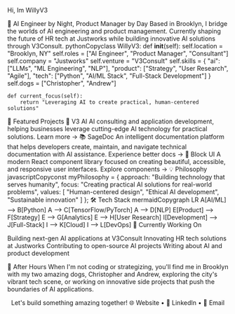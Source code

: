 Hi, Im WillyV3


🤖 AI Engineer by Night, Product Manager by Day
Based in Brooklyn, I bridge the worlds of AI engineering and product management. Currently shaping the future of HR tech at Justworks while building innovative AI solutions through V3Consult.
pythonCopyclass WillyV3:
    def __init__(self):
        self.location = "Brooklyn, NY"
        self.roles = ["AI Engineer", "Product Manager", "Consultant"]
        self.company = "Justworks"
        self.venture = "V3Consult"
        self.skills = {
            "ai": ["LLMs", "ML Engineering", "NLP"],
            "product": ["Strategy", "User Research", "Agile"],
            "tech": ["Python", "AI/ML Stack", "Full-Stack Development"]
        }
        self.dogs = ["Christopher", "Andrew"]
        
    def current_focus(self):
        return "Leveraging AI to create practical, human-centered solutions"
🌟 Featured Projects
🧠 V3 AI
AI consulting and application development, helping businesses leverage cutting-edge AI technology for practical solutions.
Learn more →
📚 SageDoc
An intelligent documentation platform that helps developers create, maintain, and navigate technical documentation with AI assistance.
Experience better docs →
🎨 Block UI
A modern React component library focused on creating beautiful, accessible, and responsive user interfaces.
Explore components →
💡 Philosophy
javascriptCopyconst myPhilosophy = {
  approach: "Building technology that serves humanity",
  focus: "Creating practical AI solutions for real-world problems",
  values: [
    "Human-centered design",
    "Ethical AI development",
    "Sustainable innovation"
  ]
};
🛠️ Tech Stack
mermaidCopygraph LR
    A[AI/ML] --> B[Python]
    A --> C[TensorFlow/PyTorch]
    A --> D[NLP]
    E[Product] --> F[Strategy]
    E --> G[Analytics]
    E --> H[User Research]
    I[Development] --> J[Full-Stack]
    I --> K[Cloud]
    I --> L[DevOps]
🎯 Currently Working On

Building next-gen AI applications at V3Consult
Innovating HR tech solutions at Justworks
Contributing to open-source AI projects
Writing about AI and product development

🌆 After Hours
When I'm not coding or strategizing, you'll find me in Brooklyn with my two amazing dogs, Christopher and Andrew, exploring the city's vibrant tech scene, or working on innovative side projects that push the boundaries of AI applications.

<div align="center">
Let's build something amazing together!
🌐 Website • 💼 LinkedIn • 📧 Email
</div>
